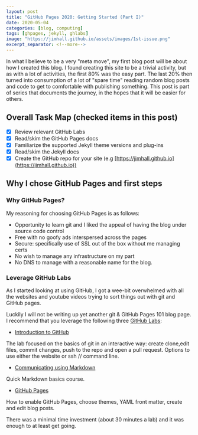 ```yaml
---
layout: post
title: "GitHub Pages 2020: Getting Started (Part I)"
date: 2020-05-04
categories: [blog, computing]
tags: [ghpages, jekyll, ghlabs]
image: "https://jimhall.github.io/assets/images/1st-issue.png"
excerpt_separator: <!--more-->
---
```


In what I believe to be a very "meta move", my first blog post will be about
how I created this blog. I found creating this site to be a trivial activity,
but as with a lot of activities, the first 80% was the easy part. The last 20%
then turned into consumption of a lot of "spare time" reading random blog posts and code to
get to comfortable with publishing something. This post is part of
series that documents the journey, in the hopes that it will be easier for
others.

<!--more-->

## Overall Task Map (checked items in this post)

- [x] Review relevant GitHub Labs
- [x] Read/skim the GitHub Pages docs
- [x] Familiarize the supported Jekyll theme versions and plug-ins
- [x] Read/skim the Jekyll docs
- [x] Create the GitHub repo for your site (e.g [https://jimhall.github.io](https://jimhall.github.io))

## Why I chose GitHub Pages and first steps

### Why GitHub Pages?

My reasoning for choosing GitHub Pages is as follows:

- Opportunity to learn git and I liked the appeal of having the blog under source
  code control
- Free with no goofy ads interspersed across the pages
- Secure: specifically use of SSL out of the box without me managing certs
- No wish to manage any infrastructure on my part
- No DNS to manage with a reasonable name for the blog.

### Leverage GitHub Labs

As I started looking at using GitHub, I got a wee-bit overwhelmed with all the
websites and youtube videos trying to sort things out with git and GitHub
pages.

Luckily I will not be writing up yet another git & GitHub Pages 101 blog page. I recommend
that you leverage the following three [GitHub Labs](https://lab.github.com):

- [Introduction to GitHub](https://lab.github.com/githubtraining/introduction-to-github)

The lab focused on the basics of git in an interactive way: create clone,edit
files, commit changes, push to the repo and open a pull request. Options to
use either the website or ssh // command line.

- [Communicating using Markdown](https://lab.github.com/githubtraining/communicating-using-markdown)

Quick Markdown basics course.

- [GitHub Pages](https://lab.github.com/githubtraining/github-pages)

How to enable GitHub Pages, choose themes, YAML front matter, create and edit
blog posts.

There was a minimal time investment (about 30 minutes a lab) and it was
enough to at least get going.
